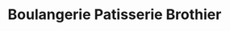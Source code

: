 ---
title: "Boulangerie Patisserie Brothier"
url: /lys-haut-layon/boulangerie-patisserie-brothier/
shop: boulangerie
---